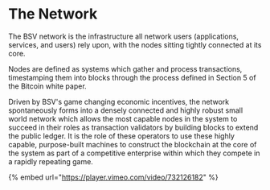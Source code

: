 # The Network

The BSV network is the infrastructure all network users (applications, services, and users) rely upon, with the nodes sitting tightly connected at its core.

Nodes are defined as systems which gather and process transactions, timestamping them into blocks through the process defined in Section 5 of the Bitcoin white paper.

Driven by BSV's game changing economic incentives, the network spontaneously forms into a densely connected and highly robust small world network which allows the most capable nodes in the system to succeed in their roles as transaction validators by building blocks to extend the public ledger. It is the role of these operators to use these highly capable, purpose-built machines to construct the blockchain at the core of the system as part of a competitive enterprise within which they compete in a rapidly repeating game.

{% embed url="https://player.vimeo.com/video/732126182" %}





